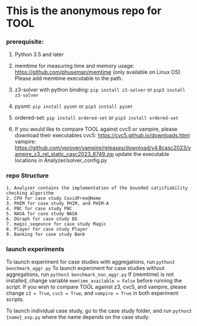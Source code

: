 # This is the anonymous repo for TOOL

### prerequisite:
1. Python 3.5 and later

2. memtime for measuring time and memory usage: https://github.com/phuseman/memtime 
(only available on Linux OS). Please add memtime executable to the path.

3. z3-solver with python binding:
    `pip install z3-solver` or 
    `pip3 install z3-solver`
    
4. pysmt:
    `pip install pysmt` or 
    `pip3 install pysmt`

5. ordered-set:
   `pip install ordered-set` or
   `pip3 install ordered-set`

6. If you would like to compare TOOL against cvc5 or vampire, please download their executables
    cvc5: https://cvc5.github.io/downloads.html
    vampire: https://github.com/vprover/vampire/releases/download/v4.8casc2023/vampire_z3_rel_static_casc2023_6749.zip
    update the executable locations in Analyzer/solver_config.py

   

### repo Structure


    1. Analyzer contains the implementation of the bounded satisfiability checking algorithm 
    2. CFH for case study CovidFree@Home
    3. PHIM for case study PHIM, and PHIM-A
    4. PBC for case study PBC
    5. NASA for case study NASA
    6. DGraph for case study DG
    7. magic_seqeunce for case study Magic
    8. Player for case study Player
    9. Banking for case study Bank
    


### launch experiments 
To launch experiment for case studies with aggregations, run `python3 benchmark_aggr.py`
To launch experiment for case studies without aggregations, run `python3 benchmark_non_aggr.py`
If (memtime) is not installed, change variable `memtime_available = False` before running the script.
If you wish to compare TOOL against z3, cvc5, and vampire, please change `z3 = True`,   `cvc5 = True`, and  `vampire = True` in both experiment scripts.


To launch individual case study, go to the case study folder, and run `python3 {name}_exp.py`
where the name depends on the case study. 